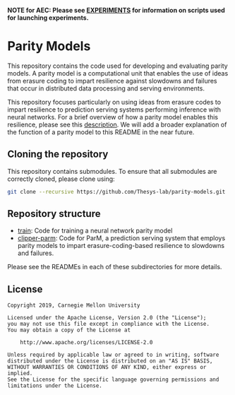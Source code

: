 **NOTE for AEC: Please see [EXPERIMENTS](EXPERIMENTS.md) for information on scripts used
for launching experiments.**

# Parity Models
This repository contains the code used for developing and evaluating parity
models. A parity model is a computational unit that enables the use of ideas
from erasure coding to impart resilience against slowdowns and failures that
occur in distributed data processing and serving environments.

This repository focuses particularly on using ideas from erasure codes to
impart resilience to prediction serving systems performing inference with
neural networks. For a brief overview of how a parity model enables this
resilience, please see this [description](train/README.md). We will add a
broader explanation of the function of a parity model to this README in the
near future.

## Cloning the repository
This repository contains submodules. To ensure that all submodules
are correctly cloned, please clone using:
```bash
git clone --recursive https://github.com/Thesys-lab/parity-models.git
```

## Repository structure
* [train](train): Code for training a neural network parity model
* [clipper-parm](clipper-parm): Code for ParM, a prediction serving system that
employs parity models to impart erasure-coding-based resilience to slowdowns
and failures.

Please see the READMEs in each of these subdirectories for more details.

## License
```
Copyright 2019, Carnegie Mellon University

Licensed under the Apache License, Version 2.0 (the "License");
you may not use this file except in compliance with the License.
You may obtain a copy of the License at

    http://www.apache.org/licenses/LICENSE-2.0

Unless required by applicable law or agreed to in writing, software
distributed under the License is distributed on an "AS IS" BASIS,
WITHOUT WARRANTIES OR CONDITIONS OF ANY KIND, either express or implied.
See the License for the specific language governing permissions and
limitations under the License.
```
